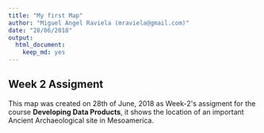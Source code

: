 ```yaml
---
title: "My first Map"
author: "Miguel Angel Raviela (mraviela@gmail.com)"
date: "28/06/2018"
output: 
  html_document: 
    keep_md: yes
---
```




## Week 2 Assigment  


This map was created on 28th of June, 2018 as Week-2's assigment for the course **Developing Data Products**, it shows the location of an important Ancient Archaeological site in Mesoamerica.   


<!--html_preserve--><div id="htmlwidget-9d485937d81e85ebf9f4" style="width:672px;height:480px;" class="leaflet html-widget"></div>
<script type="application/json" data-for="htmlwidget-9d485937d81e85ebf9f4">{"x":{"options":{"crs":{"crsClass":"L.CRS.EPSG3857","code":null,"proj4def":null,"projectedBounds":null,"options":{}}},"calls":[{"method":"addTiles","args":["//{s}.tile.openstreetmap.org/{z}/{x}/{y}.png",null,null,{"minZoom":0,"maxZoom":18,"tileSize":256,"subdomains":"abc","errorTileUrl":"","tms":false,"noWrap":false,"zoomOffset":0,"zoomReverse":false,"opacity":1,"zIndex":1,"detectRetina":false,"attribution":"&copy; <a href=\"http://openstreetmap.org\">OpenStreetMap<\/a> contributors, <a href=\"http://creativecommons.org/licenses/by-sa/2.0/\">CC-BY-SA<\/a>"}]},{"method":"addCircles","args":[19.69227059,-98.845084285,950,null,null,{"interactive":true,"className":"","stroke":true,"color":"#03F","weight":1,"opacity":0.5,"fill":true,"fillColor":"#03F","fillOpacity":0.2},null,null,null,{"interactive":false,"permanent":false,"direction":"auto","opacity":1,"offset":[0,0],"textsize":"10px","textOnly":false,"className":"","sticky":true},null,null]},{"method":"addPopups","args":[19.69227059,-98.843555274,"<b><a href='https://en.wikipedia.org/wiki/Teotihuacan'>Teotihuacán<\/a><\/b><br/>Place where gods were born<br/>Sun piramid",null,null,{"maxWidth":300,"minWidth":50,"autoPan":true,"keepInView":false,"closeButton":false,"className":""}]}],"limits":{"lat":[19.69227059,19.69227059],"lng":[-98.845084285,-98.843555274]}},"evals":[],"jsHooks":[]}</script><!--/html_preserve-->

